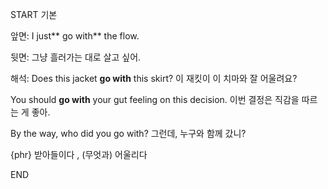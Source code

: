 START
기본

앞면:
I just** go with** the flow.


뒷면:
그냥 흘러가는 대로 살고 싶어.


해석:
Does this jacket **go with** this skirt? 
이 재킷이 이 치마와 잘 어울려요?

You should **go with** your gut feeling on this decision.
이번 결정은 직감을 따르는 게 좋아.

By the way, who did you go with? 
그런데, 누구와 함께 갔니?

{phr} 받아들이다 , (무엇과) 어울리다
<!--ID: 1742801009205-->
END
